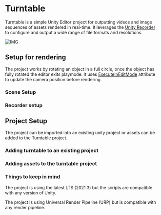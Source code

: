 # Turntable

Turntable is a simple Unity Editor project for outputting videos and image sequences of assets rendered in real-time. It leverages the [Unity Recorder](https://docs.unity3d.com/Packages/com.unity.recorder@3.0/manual/index.html) to configure and output a wide range of file formats and resolutions.

![IMG](https://imgur.com/7noCVEs.jpg)

## Setup for rendering
The project works by rotating an object in a full circle, once the object has fully rotated the editor exits playmode. It uses [ExecuteInEditMode](https://docs.unity3d.com/ScriptReference/ExecuteInEditMode.html) attribute to update the camera position before rendering.

### Scene Setup


### Recorder setup

## Project Setup
The project can be imported into an existing unity project or assets can be added to the Turntable project. 
### Adding turntable to an existing project



### Adding assets to the turntable project


### Things to keep in mind
The project is using the latest LTS (2021.3) but the scripts are compatible with any version of Unity.

The project is using Universal Render Pipeline (URP) but is compatible with any render pipeline.
